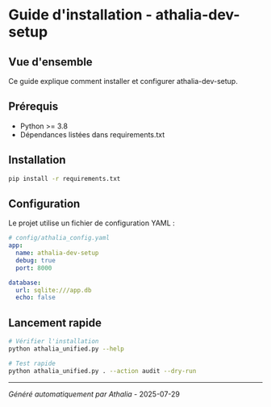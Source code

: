 # Guide d'installation - athalia-dev-setup

## Vue d'ensemble

Ce guide explique comment installer et configurer athalia-dev-setup.

## Prérequis

- Python >= 3.8
- Dépendances listées dans requirements.txt

## Installation

```bash
pip install -r requirements.txt
```

## Configuration

Le projet utilise un fichier de configuration YAML :

```yaml
# config/athalia_config.yaml
app:
  name: athalia-dev-setup
  debug: true
  port: 8000

database:
  url: sqlite:///app.db
  echo: false
```

## Lancement rapide

```bash
# Vérifier l'installation
python athalia_unified.py --help

# Test rapide
python athalia_unified.py . --action audit --dry-run
```

---
*Généré automatiquement par Athalia* - 2025-07-29

